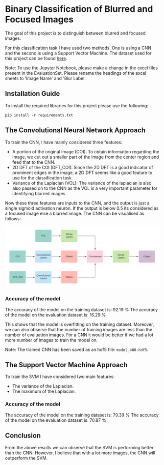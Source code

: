 # Binary Classification of Blurred and Focused Images

The goal of this project is to distinguish between blurred and focused images.

For this classification task I have used two methods. One is using a CNN and the second is using a Support Vector 
Machine. The dataset used for this project can be found [here](https://mklab.iti.gr/results/certh-image-blur-dataset/).

Note: To use the Jupyter Notebook, please make a change in the excel files present in the EvaluationSet. Please rename 
the headings of the excel sheets to 'Image Name' and 'Blur Label'.

## Installation Guide

To install the required libraries for this project please use the following:

```
pip install -r requirements.txt
```

## The Convolutional Neural Network Approach

To train the CNN, I have mainly considered three features:

- A portion of the original image (COI): To obtain information regarding the image, we cut out a smaller part of the 
image from the center region and feed that to the CNN.
- 2D DFT of the COI (DFT_COI): Since the 2D DFT is a good indicator of prominent edges in the image, a 2D DFT seems like 
a good feature to use for the classification task.
- Variance of the Laplacian (VOL): The variance of the laplacian is also also passed on to the CNN as the VOL is a very
important parameter for identifying blurred images.

Now these three features are inputs to the CNN, and the output is just a single sigmoid activation neuron. If the output
is below 0.5 its considered as a focused image else a blurred image. The CNN can be visualised as follows:

![cnn_image](https://github.com/cekbote/blurred_image_identifier/blob/main/CNN.png)


### Accuracy of the model

The accuracy of the model on the training dataset is: 92.19 %
The accuracy of the model on the evaluation dataset is: 16.29 %

This shows that the model is overfitting on the training dataset. Moreover, we can also observe that the number of 
training images are less than the number of evaluation images. For a CNN it would be better if we had a lot more number 
of images to train the model on. 

Note: The trained CNN has been saved as an hdf5 file: `model_400.hdf5`.

## The Support Vector Machine Approach
  
To train the SVM I have considered two main features:

- The variance of the Laplacian.
- The maximum of the Laplacian.

### Accuracy of the model

The accuracy of the model on the training dataset is: 79.39 %
The accuracy of the model on the evaluation dataset is:  70.87 %

## Conclusion

From the above results we can observe that the SVM is performing better than the CNN. However, I believe that with a lot
more images, the CNN will outperform the SVM. 
